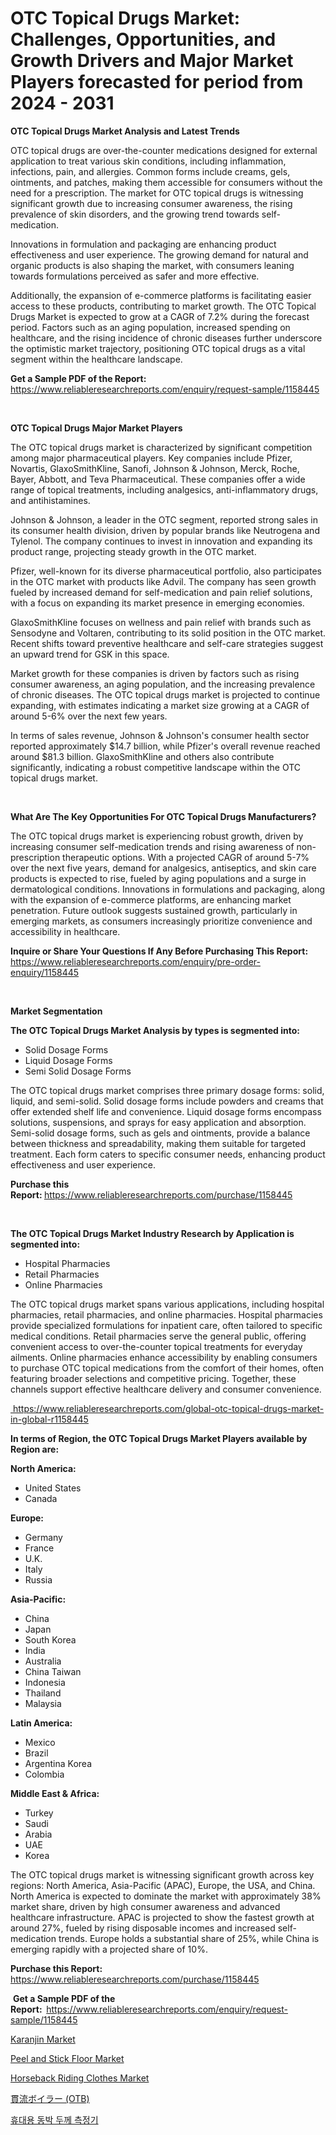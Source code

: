 <p><h1>OTC Topical Drugs Market: Challenges, Opportunities, and Growth Drivers and Major Market Players forecasted for period from 2024 - 2031</h1></p><p><strong>OTC Topical Drugs Market Analysis and Latest Trends</strong></p>
<p><p>OTC topical drugs are over-the-counter medications designed for external application to treat various skin conditions, including inflammation, infections, pain, and allergies. Common forms include creams, gels, ointments, and patches, making them accessible for consumers without the need for a prescription. The market for OTC topical drugs is witnessing significant growth due to increasing consumer awareness, the rising prevalence of skin disorders, and the growing trend towards self-medication. </p><p>Innovations in formulation and packaging are enhancing product effectiveness and user experience. The growing demand for natural and organic products is also shaping the market, with consumers leaning towards formulations perceived as safer and more effective.</p><p>Additionally, the expansion of e-commerce platforms is facilitating easier access to these products, contributing to market growth. The OTC Topical Drugs Market is expected to grow at a CAGR of 7.2% during the forecast period. Factors such as an aging population, increased spending on healthcare, and the rising incidence of chronic diseases further underscore the optimistic market trajectory, positioning OTC topical drugs as a vital segment within the healthcare landscape.</p></p>
<p><strong>Get a Sample PDF of the Report:&nbsp;</strong> <a href="https://www.reliableresearchreports.com/enquiry/request-sample/1158445">https://www.reliableresearchreports.com/enquiry/request-sample/1158445</a></p>
<p>&nbsp;</p>
<p><strong>OTC Topical Drugs Major Market Players</strong></p>
<p><p>The OTC topical drugs market is characterized by significant competition among major pharmaceutical players. Key companies include Pfizer, Novartis, GlaxoSmithKline, Sanofi, Johnson & Johnson, Merck, Roche, Bayer, Abbott, and Teva Pharmaceutical. These companies offer a wide range of topical treatments, including analgesics, anti-inflammatory drugs, and antihistamines.</p><p>Johnson & Johnson, a leader in the OTC segment, reported strong sales in its consumer health division, driven by popular brands like Neutrogena and Tylenol. The company continues to invest in innovation and expanding its product range, projecting steady growth in the OTC market.</p><p>Pfizer, well-known for its diverse pharmaceutical portfolio, also participates in the OTC market with products like Advil. The company has seen growth fueled by increased demand for self-medication and pain relief solutions, with a focus on expanding its market presence in emerging economies.</p><p>GlaxoSmithKline focuses on wellness and pain relief with brands such as Sensodyne and Voltaren, contributing to its solid position in the OTC market. Recent shifts toward preventive healthcare and self-care strategies suggest an upward trend for GSK in this space.</p><p>Market growth for these companies is driven by factors such as rising consumer awareness, an aging population, and the increasing prevalence of chronic diseases. The OTC topical drugs market is projected to continue expanding, with estimates indicating a market size growing at a CAGR of around 5-6% over the next few years.</p><p>In terms of sales revenue, Johnson & Johnson's consumer health sector reported approximately $14.7 billion, while Pfizer's overall revenue reached around $81.3 billion. GlaxoSmithKline and others also contribute significantly, indicating a robust competitive landscape within the OTC topical drugs market.</p></p>
<p>&nbsp;</p>
<p><strong>What Are The Key Opportunities For OTC Topical Drugs Manufacturers?</strong></p>
<p><p>The OTC topical drugs market is experiencing robust growth, driven by increasing consumer self-medication trends and rising awareness of non-prescription therapeutic options. With a projected CAGR of around 5-7% over the next five years, demand for analgesics, antiseptics, and skin care products is expected to rise, fueled by aging populations and a surge in dermatological conditions. Innovations in formulations and packaging, along with the expansion of e-commerce platforms, are enhancing market penetration. Future outlook suggests sustained growth, particularly in emerging markets, as consumers increasingly prioritize convenience and accessibility in healthcare.</p></p>
<p><strong>Inquire or Share Your Questions If Any Before Purchasing This Report:</strong> <a href="https://www.reliableresearchreports.com/enquiry/pre-order-enquiry/1158445">https://www.reliableresearchreports.com/enquiry/pre-order-enquiry/1158445</a></p>
<p>&nbsp;</p>
<p><strong>Market Segmentation</strong></p>
<p><strong>The OTC Topical Drugs Market Analysis by types is segmented into:</strong></p>
<p><ul><li>Solid Dosage Forms</li><li>Liquid Dosage Forms</li><li>Semi Solid Dosage Forms</li></ul></p>
<p><p>The OTC topical drugs market comprises three primary dosage forms: solid, liquid, and semi-solid. Solid dosage forms include powders and creams that offer extended shelf life and convenience. Liquid dosage forms encompass solutions, suspensions, and sprays for easy application and absorption. Semi-solid dosage forms, such as gels and ointments, provide a balance between thickness and spreadability, making them suitable for targeted treatment. Each form caters to specific consumer needs, enhancing product effectiveness and user experience.</p></p>
<p><strong>Purchase this Report:&nbsp;</strong><a href="https://www.reliableresearchreports.com/purchase/1158445">https://www.reliableresearchreports.com/purchase/1158445</a></p>
<p>&nbsp;</p>
<p><strong>The OTC Topical Drugs Market Industry Research by Application is segmented into:</strong></p>
<p><ul><li>Hospital Pharmacies</li><li>Retail Pharmacies</li><li>Online Pharmacies</li></ul></p>
<p><p>The OTC topical drugs market spans various applications, including hospital pharmacies, retail pharmacies, and online pharmacies. Hospital pharmacies provide specialized formulations for inpatient care, often tailored to specific medical conditions. Retail pharmacies serve the general public, offering convenient access to over-the-counter topical treatments for everyday ailments. Online pharmacies enhance accessibility by enabling consumers to purchase OTC topical medications from the comfort of their homes, often featuring broader selections and competitive pricing. Together, these channels support effective healthcare delivery and consumer convenience.</p></p>
<p><a href="https://www.reliableresearchreports.com/global-otc-topical-drugs-market-in-global-r1158445">&nbsp;https://www.reliableresearchreports.com/global-otc-topical-drugs-market-in-global-r1158445</a></p>
<p><strong>In terms of Region, the OTC Topical Drugs Market Players available by Region are:</strong></p>
<p>
    <p> <strong> North America: </strong>
        <ul>
            <li>United States</li>
            <li>Canada</li>
        </ul>
        </p> 
    <p> <strong> Europe: </strong>
        <ul>
            <li>Germany</li>
            <li>France</li>
            <li>U.K.</li>
            <li>Italy</li>
            <li>Russia</li>
        </ul>
        </p> 
    <p> <strong> Asia-Pacific: </strong>
        <ul>
            <li>China</li>
            <li>Japan</li>
            <li>South Korea</li>
            <li>India</li>
            <li>Australia</li>
            <li>China Taiwan</li>
            <li>Indonesia</li>
            <li>Thailand</li>
            <li>Malaysia</li>
        </ul>
        </p> 
    <p> <strong> Latin America: </strong>
        <ul>
            <li>Mexico</li>
            <li>Brazil</li>
            <li>Argentina Korea</li>
            <li>Colombia</li>
        </ul>
        </p> 
    <p> <strong> Middle East & Africa: </strong>
        <ul>
            <li>Turkey</li>
            <li>Saudi</li>
            <li>Arabia</li>
            <li>UAE</li>
            <li>Korea</li>
        </ul>
    </p>
    </p>
<p><p>The OTC topical drugs market is witnessing significant growth across key regions: North America, Asia-Pacific (APAC), Europe, the USA, and China. North America is expected to dominate the market with approximately 38% market share, driven by high consumer awareness and advanced healthcare infrastructure. APAC is projected to show the fastest growth at around 27%, fueled by rising disposable incomes and increased self-medication trends. Europe holds a substantial share of 25%, while China is emerging rapidly with a projected share of 10%.</p></p>
<p><strong>Purchase this Report: </strong><a href="https://www.reliableresearchreports.com/purchase/1158445">https://www.reliableresearchreports.com/purchase/1158445</a></p>
<p>&nbsp;<strong>Get a Sample PDF of the Report:&nbsp;&nbsp;</strong><a href="https://www.reliableresearchreports.com/enquiry/request-sample/1158445">https://www.reliableresearchreports.com/enquiry/request-sample/1158445</a></p>
<p><strong></strong></p>
<p><p><a href="https://issuu.com/reportprime-2/docs/karanjin-market-size-2030.pptx_ee4bbb9c04f935">Karanjin Market</a></p><p><a href="https://www.linkedin.com/pulse/global-peel-stick-floor-market-analysis-key-trends-future-po2ue?trackingId=CMQgTxmYQdyiIvAHSx9S6g%3D%3D">Peel and Stick Floor Market</a></p><p><a href="https://www.linkedin.com/pulse/emerging-trends-horseback-riding-clothes-market-global-outlook-1tsye?trackingId=nP2fJGSARTuegR%2FL%2BtnyIg%3D%3D">Horseback Riding Clothes Market</a></p><p><a href="https://medium.com/@monroethiel2023/once-through-boilers-otb-market-%E3%81%AE%E3%82%B0%E3%83%AD%E3%83%BC%E3%83%90%E3%83%AB%E5%B8%82%E5%A0%B4%E6%A6%82%E8%A6%81%E3%81%AF-%E4%B8%96%E7%95%8C%E3%81%8A%E3%82%88%E3%81%B3%E4%B8%BB%E8%A6%81%E5%B8%82%E5%A0%B4%E3%81%AB%E3%81%8A%E3%81%91%E3%82%8B%E6%A5%AD%E7%95%8C%E3%81%AB%E5%BD%B1%E9%9F%BF%E3%82%92%E4%B8%8E%E3%81%88%E3%82%8B%E4%B8%BB%E8%A6%81%E3%81%AA%E3%83%88%E3%83%AC%E3%83%B3%E3%83%89%E3%81%AB%E3%81%A4%E3%81%84%E3%81%A6-%E7%8B%AC%E8%87%AA%E3%81%AE%E8%A6%96%E7%82%B9%E3%82%92%E6%8F%90%E4%BE%9B%E3%81%97%E3%81%BE%E3%81%99-6a33cb033c54">貫流ボイラー (OTB)</a></p><p><a href="https://medium.com/@michealmendoza54/%EC%84%B8%EA%B3%84-handheld-copper-foil-thickness-gauge-market-%EC%9D%80-2024%EC%97%90%EC%84%9C-2031%EB%A1%9C-%EC%97%B0%ED%8F%89%EA%B7%A0-%EC%A6%9D%EA%B0%80%EC%9C%A8%EC%9D%84-%EB%B3%B4%EC%9D%BC-%EA%B2%83%EC%9C%BC%EB%A1%9C-%EC%98%88%EC%83%81%EB%90%A9%EB%8B%88%EB%8B%A4-a76310b0119a">휴대용 동박 두께 측정기</a></p></p>